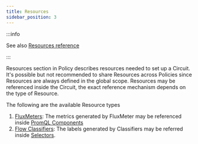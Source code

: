 ```yaml
---
title: Resources
sidebar_position: 3
---
```


<!-- Resources needed to support a Circuit -->

:::info

See also
[Resources reference](/references/configuration/policies.md#v1-resources)

:::

Resources section in Policy describes resources needed to set up a Circuit. It's
possible but not recommended to share Resources across Policies since Resources
are always defined in the global scope. Resources may be referenced inside the
Circuit, the exact reference mechanism depends on the type of Resource.

The following are the available Resource types

1. [FluxMeters][flux-meter]: The metrics generated by FluxMeter may be
   referenced inside [PromQL Components][promql-reference]
2. [Flow Classifiers][flow-classifier]: The labels generated by Classifiers may
   be referred inside [Selectors][selector-reference].

[flux-meter]: /concepts/flow-control/flux-meter.md
[flow-classifier]: /concepts/flow-control/flow-classifier.md
[promql-reference]: /references/configuration/policies.md#v1-prom-q-l
[selector-reference]: /references/configuration/policies.md#v1-selector
